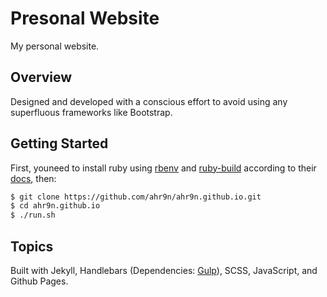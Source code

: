 # Presonal Website
My personal website. 

## Overview
Designed and developed with a conscious effort to avoid using any superfluous frameworks like Bootstrap. 

## Getting Started
First, youneed to install ruby using [rbenv](https://github.com/rbenv/rbenv#readme) and [ruby-build](https://github.com/rbenv/ruby-build) according to their [docs](https://gorails.com/setup/ubuntu/), then:

```bash
$ git clone https://github.com/ahr9n/ahr9n.github.io.git
$ cd ahr9n.github.io
$ ./run.sh
```

## Topics
Built with Jekyll, Handlebars (Dependencies: [Gulp](https://gulpjs.com/)), SCSS, JavaScript, and Github Pages.